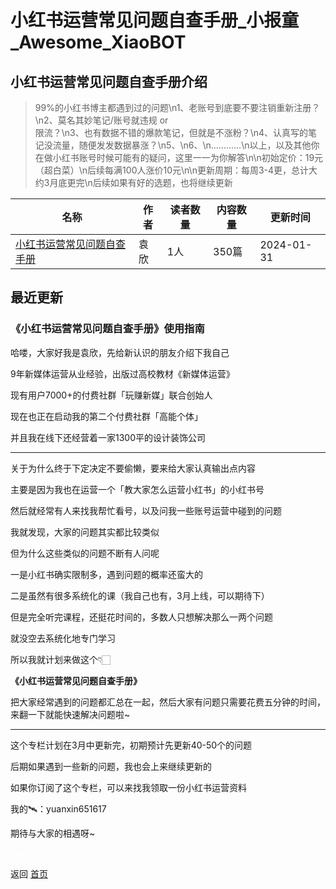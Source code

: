 # 小红书运营常见问题自查手册_小报童_Awesome_XiaoBOT

## 小红书运营常见问题自查手册介绍
> 99%的小红书博主都遇到过的问题\n1、老账号到底要不要注销重新注册？\n2、莫名其妙笔记/账号就违规 or  
限流？\n3、也有数据不错的爆款笔记，但就是不涨粉？\n4、认真写的笔记没流量，随便发发数据暴涨？\n5、\n6、\n............\n以上，以及其他你在做小红书账号时候可能有的疑问，这里一一为你解答\n\n初始定价：19元（超白菜）\n后续每满100人涨价10元\n\n更新周期：每周3-4更，总计大约3月底更完\n后续如果有好的选题，也将继续更新  
  


|名称|作者|读者数量|内容数量|更新时间|
|---|---|---|---|---|
|[小红书运营常见问题自查手册](https://xiaobot.net/p/yuanxin6883?refer=0b133df9-27dc-423b-8101-639049001c13)|袁欣|1人|350篇|2024-01-31|

## 最近更新
### 《小红书运营常见问题自查手册》使用指南

哈喽，大家好我是袁欣，先给新认识的朋友介绍下我自己

9年新媒体运营从业经验，出版过高校教材《新媒体运营》

现有用户7000+的付费社群「玩赚新媒」联合创始人

现在也正在启动我的第二个付费社群「高能个体」

并且我在线下还经营着一家1300平的设计装饰公司

* * *

关于为什么终于下定决定不要偷懒，要来给大家认真输出点内容

主要是因为我也在运营一个「教大家怎么运营小红书」的小红书号

然后就经常有人来找我帮忙看号，以及问我一些账号运营中碰到的问题

我就发现，大家的问题其实都比较类似

但为什么这些类似的问题不断有人问呢

一是小红书确实限制多，遇到问题的概率还蛮大的

二是虽然有很多系统化的课（我自己也有，3月上线，可以期待下）

但是完全听完课程，还挺花时间的，多数人只想解决那么一两个问题

就没空去系统化地专门学习

所以我就计划来做这个👇🏻

**《小红书运营常见问题自查手册》**

把大家经常遇到的问题都汇总在一起，然后大家有问题只需要花费五分钟的时间，来翻一下就能快速解决问题啦~

* * *

这个专栏计划在3月中更新完，初期预计先更新40-50个的问题

后期如果遇到一些新的问题，我也会上来继续更新的

如果你订阅了这个专栏，可以来找我领取一份小红书运营资料

我的🛰：yuanxin651617

期待与大家的相遇呀~


<a href="https://github.com/Reno9527/awesome-xiaobot" style="color: white; text-decoration: none;">awesome-xiaobot</a>

返回 [首页](../README.md)
